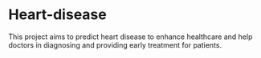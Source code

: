 # Heart-disease
This project aims to predict heart disease to enhance healthcare and help doctors in diagnosing and providing early treatment for patients.
